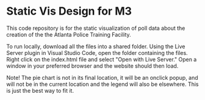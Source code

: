 # Static Vis Design for M3
This code repository is for the static visualization of poll data about the creation of the the Atlanta Police Training Facility.

To run locally, download all the files into a shared folder. Using the Live Server plugin in Visual Studio Code, open the folder containing the files. Right click on the index.html file and select "Open with Live Server." Open a window in your preferred browser and the website should then load. 

Note! The pie chart is not in its final location, it will be an onclick popup, and will not be in the current location and the legend will also be elsewhere. This is just the best way to fit it.
